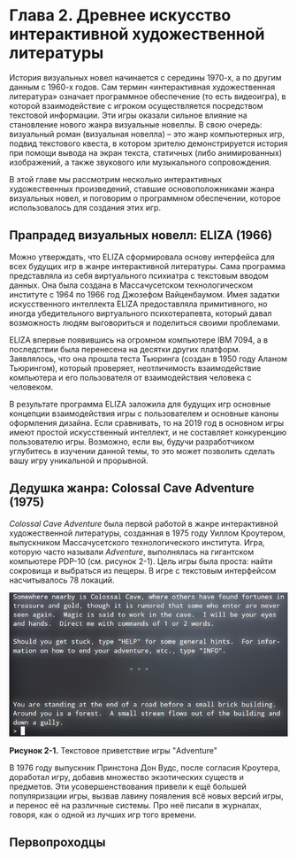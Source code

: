# Глава 2. Древнее искусство интерактивной художественной литературы

История визуальных новел начинается с середины 1970-х, а по другим данным с 1960-х годов. Сам термин «интерактивная 
художественная литература» означает программное обеспечение (то есть видеоигра), в которой взаимодействие с игроком 
осуществляется посредством текстовой информации. Эти игры оказали сильное влияние на становление нового жанра 
визуальные новеллы. В свою очередь: визуальный роман (визуальная новелла) – это жанр компьютерных игр, подвид 
текстового квеста, в котором зрителю демонстрируется история при помощи вывода на экран текста, статичных (либо 
анимированных) изображений, а также звукового или музыкального сопровождения.

В этой главе мы рассмотрим несколько интерактивных художественных произведений, ставшие основоположниками жанра 
визуальных новел, и поговорим о программном обеспечении, которое использовалось для создания этих игр.

## Прапрадед визуальных новелл: ELIZA (1966)

Можно утверждать, что ELIZA сформировала основу интерфейса для всех будущих игр в жанре интерактивной литературы. Сама 
программа представляла из себя виртуального психиатра с текстовым вводом данных. Она была создана в Массачусетском 
технологическом институте с 1964 по 1966 год Джозефом Вайценбаумом. Имея задатки искусственного интеллекта ELIZA 
предоставляла примитивного, но иногда убедительного виртуального психотерапевта, который давал возможность людям 
выговориться и поделиться своими проблемами.

ELIZA впервые появившись на огромном компьютере IBM 7094, а в последствии была перенесена на десятки других платформ. 
Заявлялось, что она прошла теста Тьюринга (создан в 1950 году Аланом Тьюрингом), который проверяет, неотличимость 
взаимодействие компьютера и его пользователя от взаимодействия человека с человеком. 

В результате программа ELIZA заложила для будущих игр основные концепции взаимодействия игры с пользователем и 
основные каноны оформления дизайна. Если сравнивать, то на 2019 год в основном игры имеют простой искусственный 
интеллект, и не составляет конкуренцию пользователю игры. Возможно, если вы, будучи разработчиком углубитесь в изучении 
данной темы, то это может позволить сделать вашу игру уникальной и прорывной.


## Дедушка жанра: Colossal Cave Adventure (1975)

_Colossal Cave Adventure_ была первой работой в жанре интерактивной художественной литературы, созданная в 1975 году 
Уиллом Кроутером, выпускником Массачусетского технологического института. Игра, которую часто называли _Adventure_, 
выполнялась на гигантском компьютере PDP-10 (см. рисунок 2-1). Цель игры была проста: найти сокровища и выбраться из 
пещеры. В игре с текстовым интерфейсом насчитывалось 78 локаций.

![Рисунок 2-1. Текстовое приветствие игры Adventure](./img/chapter_2/figure_2_1.png)

__Рисунок 2-1.__ Текстовое приветствие игры "Adventure"

В 1976 году выпускник Принстона Дон Вудс, после согласия Кроутера, доработал игру, добавив множество экзотических 
существ и предметов. Эти усовершенствования привели к ещё большей популяризации игры, вызвав лавину появления всё новых 
версий игры, и перенос её на различные системы. Про неё писали в журналах, говоря, как о одной из лучших игр того 
времени.

## Первопроходцы
